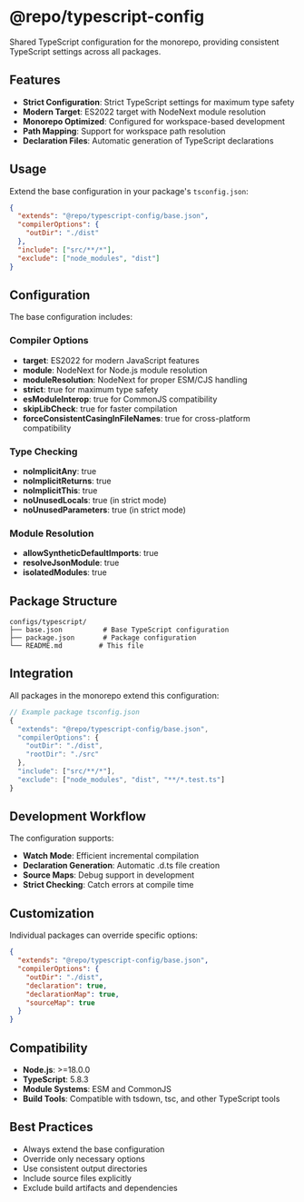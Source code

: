 # @repo/typescript-config

Shared TypeScript configuration for the monorepo, providing consistent TypeScript settings across all packages.

## Features

- **Strict Configuration**: Strict TypeScript settings for maximum type safety
- **Modern Target**: ES2022 target with NodeNext module resolution
- **Monorepo Optimized**: Configured for workspace-based development
- **Path Mapping**: Support for workspace path resolution
- **Declaration Files**: Automatic generation of TypeScript declarations

## Usage

Extend the base configuration in your package's `tsconfig.json`:

```json
{
  "extends": "@repo/typescript-config/base.json",
  "compilerOptions": {
    "outDir": "./dist"
  },
  "include": ["src/**/*"],
  "exclude": ["node_modules", "dist"]
}
```

## Configuration

The base configuration includes:

### Compiler Options

- **target**: ES2022 for modern JavaScript features
- **module**: NodeNext for Node.js module resolution
- **moduleResolution**: NodeNext for proper ESM/CJS handling
- **strict**: true for maximum type safety
- **esModuleInterop**: true for CommonJS compatibility
- **skipLibCheck**: true for faster compilation
- **forceConsistentCasingInFileNames**: true for cross-platform compatibility

### Type Checking

- **noImplicitAny**: true
- **noImplicitReturns**: true
- **noImplicitThis**: true
- **noUnusedLocals**: true (in strict mode)
- **noUnusedParameters**: true (in strict mode)

### Module Resolution

- **allowSyntheticDefaultImports**: true
- **resolveJsonModule**: true
- **isolatedModules**: true

## Package Structure

```
configs/typescript/
├── base.json          # Base TypeScript configuration
├── package.json       # Package configuration
└── README.md         # This file
```

## Integration

All packages in the monorepo extend this configuration:

```typescript
// Example package tsconfig.json
{
  "extends": "@repo/typescript-config/base.json",
  "compilerOptions": {
    "outDir": "./dist",
    "rootDir": "./src"
  },
  "include": ["src/**/*"],
  "exclude": ["node_modules", "dist", "**/*.test.ts"]
}
```

## Development Workflow

The configuration supports:

- **Watch Mode**: Efficient incremental compilation
- **Declaration Generation**: Automatic .d.ts file creation
- **Source Maps**: Debug support in development
- **Strict Checking**: Catch errors at compile time

## Customization

Individual packages can override specific options:

```json
{
  "extends": "@repo/typescript-config/base.json",
  "compilerOptions": {
    "outDir": "./dist",
    "declaration": true,
    "declarationMap": true,
    "sourceMap": true
  }
}
```

## Compatibility

- **Node.js**: >=18.0.0
- **TypeScript**: 5.8.3
- **Module Systems**: ESM and CommonJS
- **Build Tools**: Compatible with tsdown, tsc, and other TypeScript tools

## Best Practices

- Always extend the base configuration
- Override only necessary options
- Use consistent output directories
- Include source files explicitly
- Exclude build artifacts and dependencies